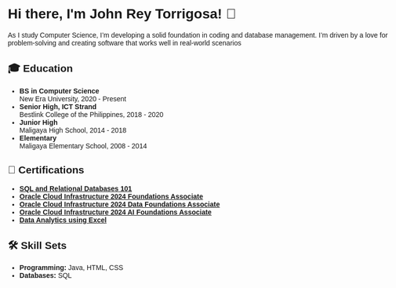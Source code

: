 <!DOCTYPE html>
<html lang="en">
<head>
  <meta charset="UTF-8">
  <meta name="viewport" content="width=device-width, initial-scale=1.0">
  
</head>
<body style="font-family: Arial, sans-serif; max-width: 800px; margin: auto; padding: 20px;">
  <h1>Hi there, I'm John Rey Torrigosa! 👋</h1>
  <p>As I study Computer Science, I’m developing a solid foundation in coding and database management. I’m driven by a love for problem-solving and creating software that works well in real-world scenarios</p>

  <h2>🎓 Education</h2>
  <ul>
    <li><strong>BS in Computer Science</strong><br>
        New Era University, 2020 - Present</li>
    <li><strong>Senior High, ICT Strand</strong><br>
        Bestlink College of the Philippines, 2018 - 2020</li>
    <li><strong>Junior High</strong><br>
        Maligaya High School, 2014 - 2018</li>
    <li><strong>Elementary</strong><br>
        Maligaya Elementary School, 2008 - 2014</li>
  </ul>

  <h2>📜 Certifications</h2>
  <ul>
    <li><strong><a href="https://courses.cognitiveclass.ai/certificates/c68dc8c535da45e88fa8cbd808142472" target="_blank">SQL and Relational Databases 101</a></strong></li>
    <li><strong><a href="https://catalog-education.oracle.com/ords/certview/sharebadge?id=0C8DB8E4A4CA269BC1543D99AFF3163A9A893518E40D73071B064F522A21F8A3" target="_blank">Oracle Cloud Infrastructure 2024 Foundations Associate</a></strong></li>
    <li><strong><a href="https://catalog-education.oracle.com/ords/certview/sharebadge?id=0C8DB8E4A4CA269BC1543D99AFF3163AC34D882829FA4F0BEDE92D2A317409AB" target="_blank">Oracle Cloud Infrastructure 2024 Data Foundations Associate</a></strong></li>
    <li><strong><a href="https://catalog-education.oracle.com/ords/certview/sharebadge?id=0C8DB8E4A4CA269BC1543D99AFF3163AC34D882829FA4F0BEDE92D2A317409AB" target="_blank">Oracle Cloud Infrastructure 2024 AI Foundations Associate</a></strong></li>
    <li><strong><a href="https://verify.mygreatlearning.com/ZURFMQRR" target="_blank">Data Analytics using Excel</a></strong></li>
  </ul>

  <h2>🛠️ Skill Sets</h2>
  <ul>
    <li><strong>Programming:</strong> Java, HTML, CSS</li>
    <li><strong>Databases:</strong> SQL</li>
  </ul>

</body>
</html>
